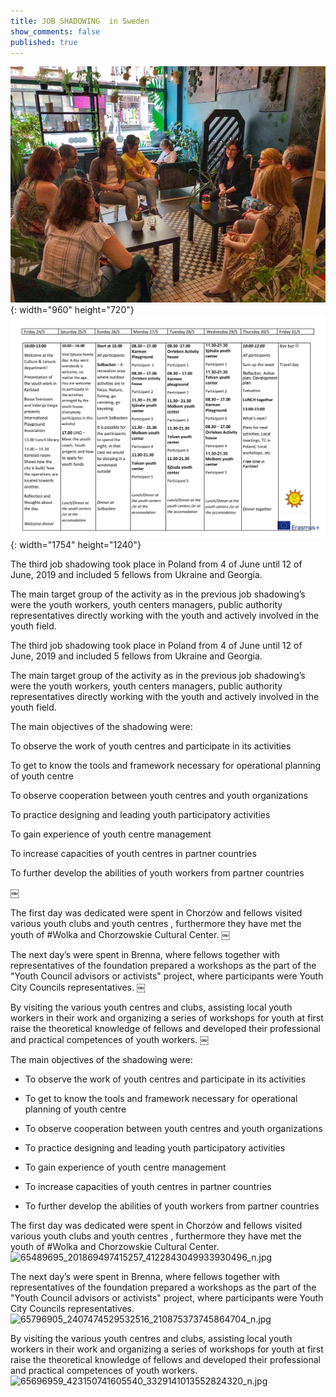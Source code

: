 ```yaml
---
title: JOB SHADOWING  in Sweden
show_comments: false
published: true
---
```


![](/_posts/62235587_320776495464462_3352513216260341760_n.jpg){: width="960" height="720"}![](/uploads/programe-karlstad-page-1.jpg){: width="1754" height="1240"}

The third job shadowing took place in Poland from 4 of June until 12 of June, 2019 and included 5 fellows from Ukraine and Georgia.

The main target group of the activity as in the previous job shadowing’s were the youth workers, youth centers managers, public authority representatives directly working with the youth and actively involved in the youth field.

The third job shadowing took place in Poland from 4 of June until 12 of June, 2019 and included 5 fellows from Ukraine and Georgia.

The main target group of the activity as in the previous job shadowing’s were the youth workers, youth centers managers, public authority representatives directly working with the youth and actively involved in the youth field.

The main objectives of the shadowing were:

To observe the work of youth centres and participate in its activities

To get to know the tools and framework necessary for operational planning of youth centre

To observe cooperation between youth centres and youth organizations

To practice designing and leading youth participatory activities

To gain experience of youth centre management

To increase capacities of youth centres in partner countries

To further develop the abilities of youth workers from partner countries

￼

The first day was dedicated were spent in Chorz&oacute;w and fellows visited various youth clubs and youth centres , furthermore they have met the youth of \#Wolka and Chorzowskie Cultural Center. ￼

The next day’s were spent in Brenna, where fellows together with representatives of the foundation prepared a workshops as the part of the "Youth Council advisors or activists" project, where participants were Youth City Councils representatives. ￼

By visiting the various youth centres and clubs, assisting local youth workers in their work and organizing a series of workshops for youth at first raise the theoretical knowledge of fellows and developed their professional and practical competences of youth workers. ￼

The main objectives of the shadowing were:

* To observe the work of youth centres and participate in its activities

* To get to know the tools and framework necessary for operational planning of youth centre

* To observe cooperation between youth centres and youth organizations

* To practice designing and leading youth participatory activities

* To gain experience of youth centre management

* To increase capacities of youth centres in partner countries

* To further develop the abilities of youth workers from partner countries

The first day was dedicated were spent in Chorz&oacute;w and fellows visited various youth clubs and youth centres , furthermore they have met the youth of \#Wolka and Chorzowskie Cultural Center. ![65489695_201869497415257_4122843049933930496_n.jpg]({{site.baseurl}}/_posts/65489695_201869497415257_4122843049933930496_n.jpg)

The next day’s were spent in Brenna, where fellows together with representatives of the foundation prepared a workshops as the part of the "Youth Council advisors or activists" project, where participants were Youth City Councils representatives. ![65796905_2407474529532516_210875373745864704_n.jpg]({{site.baseurl}}/_posts/65796905_2407474529532516_210875373745864704_n.jpg)

By visiting the various youth centres and clubs, assisting local youth workers in their work and organizing a series of workshops for youth at first raise the theoretical knowledge of fellows and developed their professional and practical competences of youth workers. ![65696959_423150741605540_3329141013552824320_n.jpg]({{site.baseurl}}/_posts/65696959_423150741605540_3329141013552824320_n.jpg)
